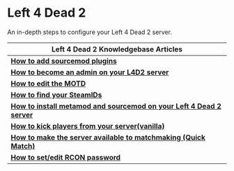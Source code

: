 
# Left 4 Dead 2

An in-depth steps to configure your Left 4 Dead 2 server.

| **Left 4 Dead 2 Knowledgebase Articles**                                                                |
|-----------------------------------------------------------------------------------------------------------------|
| **[How to add sourcemod plugins](How_to_add_sourcemod_plugins.md)**                                             |
| **[How to become an admin on your L4D2 server](How_to_become_an_admin_on_your_L4D2_server.md)**                 |
| **[How to edit the MOTD](How_to_edit_the_MOTD.md)**                                                             |
| **[How to find your SteamIDs](How_to_find_your_SteamIDs.md)**                                                    |
| **[How to install metamod and sourcemod on your Left 4 Dead 2 server](How_to_install_metamod_and_sourcemod_on_your_Left_4_Dead_2_server.md)**                                          |
| **[How to kick players from your server(vanilla)](How_to_kick_players_from_your_server(vanilla).md)**                                                                                                                |
| **[How to make the server available to matchmaking (Quick Match)](How_to_make_the_server_available_to_matchmaking.md)**                                                                                                             |
| **[How to set/edit RCON password](How_to_set_and_edit_RCON_password.md)**                                       |